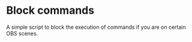 # Block commands

A simple script to block the execution of commands if you are on certain OBS scenes.
